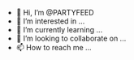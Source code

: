 - 👋 Hi, I’m @PARTYFEED
- 👀 I’m interested in ...
- 🌱 I’m currently learning ...
- 💞️ I’m looking to collaborate on ...
- 📫 How to reach me ...

<!---
PARTYFEED/PARTYFEED is a ✨ special ✨ repository because its `README.md` (this file) appears on your GitHub profile.
You can click the Preview link to take a look at your changes.
--->
